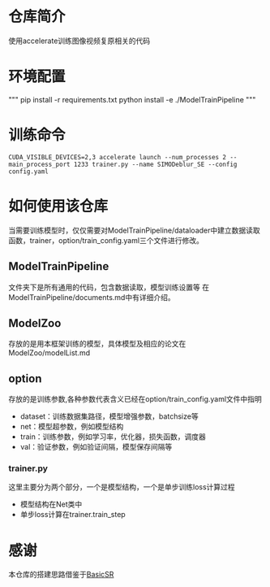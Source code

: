 # 仓库简介
使用accelerate训练图像视频复原相关的代码
# 环境配置
"""
pip install -r requirements.txt
python install -e ./ModelTrainPipeline
"""

# 训练命令
```
CUDA_VISIBLE_DEVICES=2,3 accelerate launch --num_processes 2 --main_process_port 1233 trainer.py --name SIMODeblur_SE --config config.yaml
```
#  如何使用该仓库
当需要训练模型时，仅仅需要对ModelTrainPipeline/dataloader中建立数据读取函数，trainer，option/train_config.yaml三个文件进行修改。
##  ModelTrainPipeline
文件夹下是所有通用的代码，包含数据读取，模型训练设置等
在ModelTrainPipeline/documents.md中有详细介绍。
## ModelZoo
存放的是用本框架训练的模型，具体模型及相应的论文在ModelZoo/modelList.md
## option
存放的是训练参数,各种参数代表含义已经在option/train_config.yaml文件中指明
+ dataset：训练数据集路径，模型增强参数，batchsize等
+ net：模型超参数，例如模型结构
+ train：训练参数，例如学习率，优化器，损失函数，调度器
+ val：验证参数，例如验证间隔，模型保存间隔等
### trainer.py
这里主要分为两个部分，一个是模型结构，一个是单步训练loss计算过程
+ 模型结构在Net类中
+ 单步loss计算在trainer.train_step

# 感谢
本仓库的搭建思路借鉴于[BasicSR](https://github.com/XPixelGroup/BasicSR)